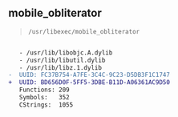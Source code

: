 ## mobile_obliterator

> `/usr/libexec/mobile_obliterator`

```diff

   - /usr/lib/libobjc.A.dylib
   - /usr/lib/libutil.dylib
   - /usr/lib/libz.1.dylib
-  UUID: FC37B754-A7FE-3C4C-9C23-D5DB3F1C1747
+  UUID: BD656D0F-5FF5-3DBE-B11D-A06361AC9D50
   Functions: 209
   Symbols:   352
   CStrings:  1055

```
